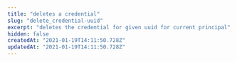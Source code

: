 ```yaml
---
title: "deletes a credential"
slug: "delete_credential-uuid"
excerpt: "deletes the credential for given uuid for current principal"
hidden: false
createdAt: "2021-01-19T14:11:50.728Z"
updatedAt: "2021-01-19T14:11:50.728Z"
---
```

